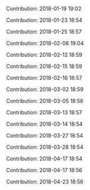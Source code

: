Contribution: 2018-01-19 19:02

Contribution: 2018-01-23 18:54

Contribution: 2018-01-25 18:57

Contribution: 2018-02-08 19:04

Contribution: 2018-02-12 18:59

Contribution: 2018-02-15 18:59

Contribution: 2018-02-16 18:57

Contribution: 2018-03-02 18:59

Contribution: 2018-03-05 18:56

Contribution: 2018-03-13 18:57

Contribution: 2018-03-14 18:54

Contribution: 2018-03-27 18:54

Contribution: 2018-03-28 18:54

Contribution: 2018-04-17 18:54

Contribution: 2018-04-17 18:56

Contribution: 2018-04-23 18:56

